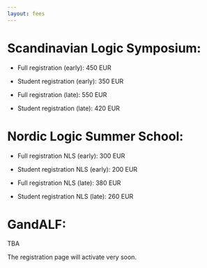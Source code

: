 ```yaml
---
layout: fees
---
```

# Scandinavian Logic Symposium: #
 
* Full registration (early): 450 EUR  
* Student registration (early): 350 EUR

* Full registration (late): 550 EUR
* Student registration (late): 420 EUR

# Nordic Logic Summer School: #

* Full registration NLS (early): 300 EUR
* Student registration NLS (early): 200 EUR

* Full registration NLS (late): 380 EUR
* Student registration NLS (late): 260 EUR

# GandALF: #

TBA

The registration page will activate very soon.
